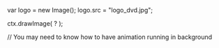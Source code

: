 var logo = new Image();
logo.src = "logo_dvd.jpg";

ctx.drawImage( ? );

// You may need to know how to have animation running in background
